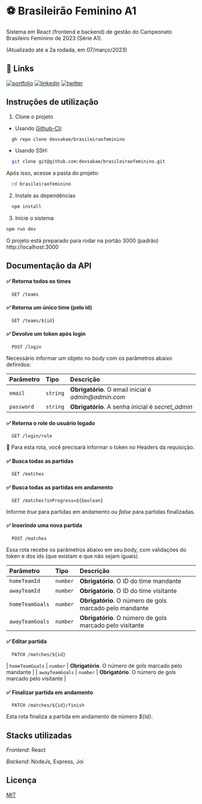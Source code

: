 
# ⚽️ Brasileirão Feminino A1

Sistema em React (frontend e backend) de gestão do Campeonato Brasileiro Feminino de 2023 (Série A1).

(Atualizado até a 2a rodada, em 07/março/2023)
## 🔗 Links
[![portfolio](https://img.shields.io/badge/my_portfolio-000?style=for-the-badge&logo=ko-fi&logoColor=white)](http://portfolio.sakae.social)
[![linkedin](https://img.shields.io/badge/linkedin-0A66C2?style=for-the-badge&logo=linkedin&logoColor=white)](https://www.linkedin.com/rodrigosakae)
[![twitter](https://img.shields.io/badge/twitter-1DA1F2?style=for-the-badge&logo=twitter&logoColor=white)](https://twitter.com/Sakae)


## Instruções de utilização

1. Clone o projeto

- Usando [Github-Cli](https://cli.github.com/):
```bash
  gh repo clone devsakae/brasileiraofeminino
```
- Usando SSH:
```bash
  git clone git@github.com:devsakae/brasileiraofeminino.git
```
Após isso, acesse a pasta do projeto:
```bash
  cd brasileiraofeminino
```

2. Instale as dependências
```bash
  npm install
```

3. Inicie o sistema
```bash
npm run dev
```

O projeto está preparado para rodar na portão 3000 (padrão) http://localhost:3000
## Documentação da API

#### ✅ Retorna todos os times

```http
  GET /teams
```

#### ✅ Retorna um único time (pelo id)

```http
  GET /teams/${id}
```

#### ✅ Devolve um token após login

```http
  POST /login
```

Necessário informar um objeto no body com os parâmetros abaixo definidos:

| Parâmetro   | Tipo       | Descrição                           |
| :---------- | :--------- | :---------------------------------- |
| `email` | `string` | **Obrigatório**. O email inicial é _admin@admin.com_ |
| `password` | `string` | **Obrigatório**. A senha inicial é _secret_admin_ |

#### ✅ Retorna o role do usuário logado

```http
  GET /login/role
```
🛑 Para esta rota, você precisará informar o token no Headers da requisição.


#### ✅ Busca todas as partidas

```http
  GET /matches
```

#### ✅ Busca todas as partidas em andamento

```http
  GET /matches?inProgress=${boolean}
```

Informe _true_ para partidas em andamento ou _false_ para partidas finalizadas.


#### ✅ Inserindo uma nova partida

```http
  POST /matches
```

Essa rota recebe os parâmetros abaixo em seu body, com validações do token e dos ids (que existam e que não sejam iguais).

| Parâmetro   | Tipo       | Descrição                                   |
| :---------- | :--------- | :------------------------------------------ |
| `homeTeamId`      | `number` | **Obrigatório**. O ID do time mandante |
| `awayTeamId`      | `number` | **Obrigatório**. O ID do time visitante |
| `homeTeamGoals`      | `number` | **Obrigatório**. O número de gols marcado pelo mandante |
| `awayTeamGoals`      | `number` | **Obrigatório**. O número de gols marcado pelo visitante |

#### ✅ Editar partida

```http
  PATCH /matches/${id}
```

| `homeTeamGoals`      | `number` | **Obrigatório**. O número de gols marcado pelo mandante |
| `awayTeamGoals`      | `number` | **Obrigatório**. O número de gols marcado pelo visitante |

#### ✅ Finalizar partida em andamento

```http
  PATCH /matches/${id}/finish
```
Esta rota finaliza a partida em andamento de número _${id}_.


## Stacks utilizadas

*Frontend*: React

*Backend*: NodeJs, Express, Joi
## Licença

[MIT](https://choosealicense.com/licenses/mit/)

